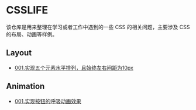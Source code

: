 # CSSLIFE

该仓库是用来整理在学习或者工作中遇到的一些 CSS 的相关问题，主要涉及 CSS 的布局、动画等样例。

## Layout

* [001.实现五个元素水平排列，且始终左右间距为10px](https://github.com/JinganGuo/css-life/issues/1)

## Animation

* [001.实现按钮的呼吸动画效果](https://github.com/jinganguo/css-life/issues/2)
